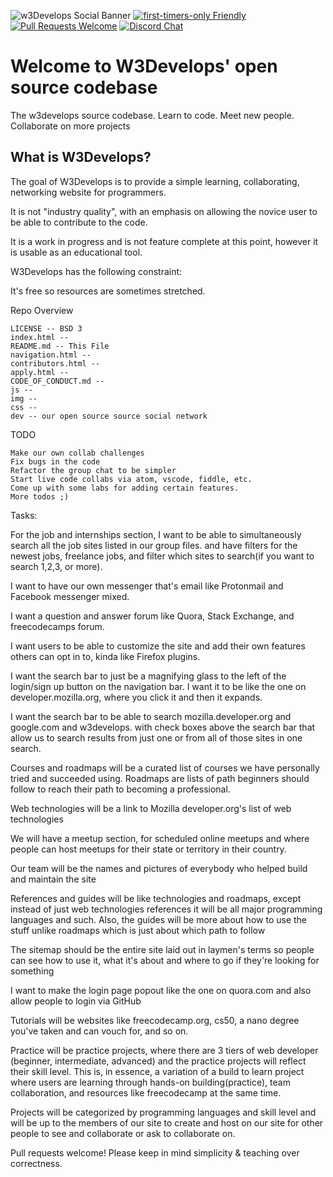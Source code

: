 ![w3Develops Social Banner](https://imgur.com/RUxbr2g.png)
[![first-timers-only Friendly](https://img.shields.io/badge/first--timers--only-friendly-blue.svg)](http://www.firsttimersonly.com/)
[![Pull Requests Welcome](https://img.shields.io/badge/PRs-welcome-brightgreen.svg?style=flat)](http://makeapullrequest.com)
[![Discord Chat](https://img.shields.io/badge/chat-online-green.svg?logo=discord)](https://discord.gg/ckQ52gA)


# Welcome to W3Develops' open source codebase

The w3develops source codebase. Learn to code. Meet new people. Collaborate on more projects

## What is W3Develops?

The goal of W3Develops is to provide a simple learning, collaborating, networking website for programmers.

It is not "industry quality", with an emphasis on allowing the novice user to be able to contribute to the code.

It is a work in progress and is not feature complete at this point, however it is usable as an educational tool.

W3Develops has the following constraint:

It's free so resources are sometimes stretched.

Repo Overview

    LICENSE -- BSD 3
    index.html --
    README.md -- This File
    navigation.html -- 
    contributors.html -- 
    apply.html -- 
    CODE_OF_CONDUCT.md -- 
    js -- 
    img -- 
    css -- 
    dev -- our open source source social network 


TODO

    Make our own collab challenges
    Fix bugs in the code
    Refactor the group chat to be simpler
    Start live code collabs via atom, vscode, fiddle, etc.
    Come up with some labs for adding certain features.
    More todos ;)



Tasks:

For the job and internships section, I want to be able to simultaneously search all the job sites listed in our group files. and have filters for the newest jobs, freelance jobs, and filter which sites to search(if you want to search 1,2,3, or more).

I want to have our own messenger that's email like Protonmail and Facebook messenger mixed.

I want a question and answer forum like Quora, Stack Exchange, and freecodecamps forum.

I want users to be able to customize the site and add their own features others can opt in to, kinda like Firefox plugins.

I want the search bar to just be a magnifying glass to the left of the login/sign up button on the navigation bar. I want it to be like the one on developer.mozilla.org, where you click it and then it expands.

I want the search bar to be able to search mozilla.developer.org and google.com and w3develops. with check boxes above the search bar that allow us to search results from just one or from all of those sites in one search.

Courses and roadmaps will be a curated list of courses we have personally tried and succeeded using. Roadmaps are lists of path beginners should follow to reach their path to becoming a professional.

Web technologies will be a link to Mozilla developer.org's list of web technologies

We will have a meetup section, for scheduled online meetups and where people can host meetups for their state or territory in their country.

Our team will be the names and pictures of everybody who helped build and maintain the site

References and guides will be like technologies and roadmaps, except instead of just web technologies references it will be all major programming languages and such. Also, the guides will be more about how to use the stuff unlike roadmaps which is just about which path to follow

The sitemap should be the entire site laid out in laymen's terms so people can see how to use it, what it's about and where to go if they're looking for something

I want to make the login page popout like the one on quora.com and also allow people to login via GitHub

Tutorials will be websites like freecodecamp.org, cs50, a nano degree you've taken and can vouch for, and so on.

Practice will be practice projects, where there are 3 tiers of web developer (beginner, intermediate, advanced) and the practice projects will reflect their skill level. This is, in essence, a variation of a build to learn project where users are learning through hands-on building(practice), team collaboration, and resources like freecodecamp at the same time.

Projects will be categorized by programming languages and skill level and will be up to the members of our site to create and host on our site for other people to see and collaborate or ask to collaborate on.





Pull requests welcome! Please keep in mind simplicity & teaching over correctness.
